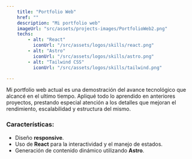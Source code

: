 ```yaml
---
    title: "Portfolio Web"
    href: ""
    description: "Mi portfolio web"
    imageUrl: "src/assets/projects-images/PortfolioWeb2.png"
    techs:
        - alt: "React"
          iconUrl: "/src/assets/logos/skills/react.png"
        - alt: "Astro"
          iconUrl: "/src/assets/logos/skills/astro.png"
        - alt: "Tailwind CSS"
          iconUrl: "/src/assets/logos/skills/tailwind.png"

---
```

Mi portfolio web actual es una demostración del avance tecnológico que alcancé en el ultimo tiempo.
Apliqué todo lo aprendido en anteriores proyectos, prestando especial atención a los detalles que mejoran el rendimiento, escalabilidad y estructura del mismo.

### Características:
- Diseño **responsive**.
- Uso de **React** para la interactividad y el manejo de estados.
- Generación de contenido dinámico utilizando **Astro**.








